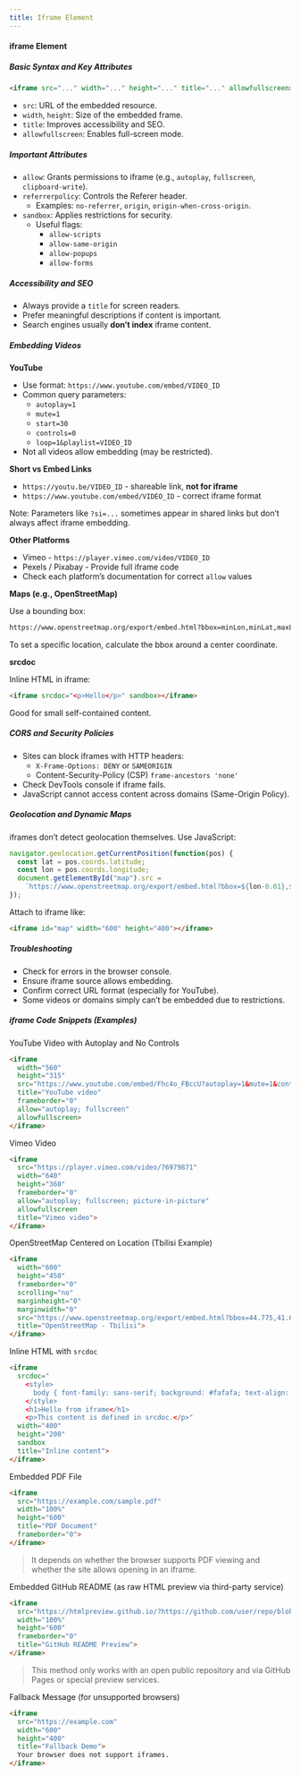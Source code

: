 ```yaml
---
title: Iframe Element
---
```


#### iframe Element

##### Basic Syntax and Key Attributes

```html
<iframe src="..." width="..." height="..." title="..." allowfullscreen></iframe>
```

- `src`: URL of the embedded resource.
- `width`, `height`: Size of the embedded frame.
- `title`: Improves accessibility and SEO.
- `allowfullscreen`: Enables full-screen mode.

##### Important Attributes

- `allow`: Grants permissions to iframe (e.g., `autoplay`, `fullscreen`, `clipboard-write`).
- `referrerpolicy`: Controls the Referer header.
  - Examples: `no-referrer`, `origin`, `origin-when-cross-origin`.
- `sandbox`: Applies restrictions for security.
  - Useful flags:
    - `allow-scripts`
    - `allow-same-origin`
    - `allow-popups`
    - `allow-forms`

##### Accessibility and SEO

- Always provide a `title` for screen readers.
- Prefer meaningful descriptions if content is important.
- Search engines usually **don’t index** iframe content.

##### Embedding Videos

**YouTube**

- Use format: `https://www.youtube.com/embed/VIDEO_ID`
- Common query parameters:
  - `autoplay=1`
  - `mute=1`
  - `start=30`
  - `controls=0`
  - `loop=1&playlist=VIDEO_ID`
- Not all videos allow embedding (may be restricted).

**Short vs Embed Links**

- `https://youtu.be/VIDEO_ID` - shareable link, **not for iframe**
- `https://www.youtube.com/embed/VIDEO_ID` - correct iframe format

Note: Parameters like `?si=...` sometimes appear in shared links but don’t always affect iframe embedding.

**Other Platforms**

- Vimeo - `https://player.vimeo.com/video/VIDEO_ID`
- Pexels / Pixabay - Provide full iframe code
- Check each platform’s documentation for correct `allow` values

**Maps (e.g., OpenStreetMap)**

Use a bounding box:

```html
https://www.openstreetmap.org/export/embed.html?bbox=minLon,minLat,maxLon,maxLat
```

To set a specific location, calculate the bbox around a center coordinate.

**srcdoc**

Inline HTML in iframe:

```html
<iframe srcdoc="<p>Hello</p>" sandbox></iframe>
```

Good for small self-contained content.

##### CORS and Security Policies

- Sites can block iframes with HTTP headers:
  - `X-Frame-Options: DENY` or `SAMEORIGIN`
  - Content-Security-Policy (CSP) `frame-ancestors 'none'`
- Check DevTools console if iframe fails.
- JavaScript cannot access content across domains (Same-Origin Policy).

##### Geolocation and Dynamic Maps

iframes don’t detect geolocation themselves. Use JavaScript:

```js
navigator.geolocation.getCurrentPosition(function(pos) {
  const lat = pos.coords.latitude;
  const lon = pos.coords.longitude;
  document.getElementById("map").src =
    `https://www.openstreetmap.org/export/embed.html?bbox=${lon-0.01},${lat-0.01},${lon+0.01},${lat+0.01}`;
});
```

Attach to iframe like:

```html
<iframe id="map" width="600" height="400"></iframe>
```

##### Troubleshooting

- Check for errors in the browser console.
- Ensure iframe source allows embedding.
- Confirm correct URL format (especially for YouTube).
- Some videos or domains simply can’t be embedded due to restrictions.




##### iframe Code Snippets (Examples)

YouTube Video with Autoplay and No Controls

```html
<iframe
  width="560"
  height="315"
  src="https://www.youtube.com/embed/Fhc4o_FBccU?autoplay=1&mute=1&controls=0&loop=1&playlist=Fhc4o_FBccU"
  title="YouTube video"
  frameborder="0"
  allow="autoplay; fullscreen"
  allowfullscreen>
</iframe>
```

Vimeo Video

```html
<iframe
  src="https://player.vimeo.com/video/76979871"
  width="640"
  height="360"
  frameborder="0"
  allow="autoplay; fullscreen; picture-in-picture"
  allowfullscreen
  title="Vimeo video">
</iframe>
```

OpenStreetMap Centered on Location (Tbilisi Example)

```html
<iframe
  width="600"
  height="450"
  frameborder="0"
  scrolling="no"
  marginheight="0"
  marginwidth="0"
  src="https://www.openstreetmap.org/export/embed.html?bbox=44.775,41.690,44.845,41.730&layer=mapnik"
  title="OpenStreetMap - Tbilisi">
</iframe>
```

Inline HTML with `srcdoc`

```html
<iframe
  srcdoc="
    <style>
      body { font-family: sans-serif; background: #fafafa; text-align: center; }
    </style>
    <h1>Hello from iframe</h1>
    <p>This content is defined in srcdoc.</p>"
  width="400"
  height="200"
  sandbox
  title="Inline content">
</iframe>
```

Embedded PDF File

```html
<iframe
  src="https://example.com/sample.pdf"
  width="100%"
  height="600"
  title="PDF Document"
  frameborder="0">
</iframe>
```

> It depends on whether the browser supports PDF viewing and whether the site allows opening in an iframe.

Embedded GitHub README (as raw HTML preview via third-party service)

```html
<iframe
  src="https://htmlpreview.github.io/?https://github.com/user/repo/blob/main/README.md"
  width="100%"
  height="600"
  frameborder="0"
  title="GitHub README Preview">
</iframe>
```

> This method only works with an open public repository and via GitHub Pages or special preview services.

Fallback Message (for unsupported browsers)

```html
<iframe
  src="https://example.com"
  width="600"
  height="400"
  title="Fallback Demo">
  Your browser does not support iframes.
</iframe>
```
